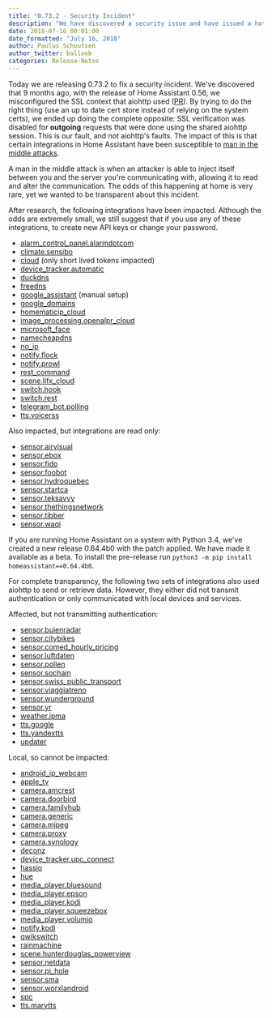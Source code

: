 ```yaml
---
title: "0.73.2 - Security Incident"
description: "We have discovered a security issue and have issued a hot fix."
date: 2018-07-16 00:01:00
date_formatted: "July 16, 2018"
author: Paulus Schoutsen
author_twitter: balloob
categories: Release-Notes
---
```


Today we are releasing 0.73.2 to fix a security incident. We've discovered that 9 months ago, with the release of Home Assistant 0.56, we misconfigured the SSL context that aiohttp used ([PR](https://github.com/home-assistant/home-assistant/pull/9958)). By trying to do the right thing (use an up to date cert store instead of relying on the system certs), we ended up doing the complete opposite: SSL verification was disabled for **outgoing** requests that were done using the shared aiohttp session. This is our fault, and not aiohttp's faults. The impact of this is that certain integrations in Home Assistant have been susceptible to [man in the middle attacks](https://en.wikipedia.org/wiki/Man-in-the-middle_attack).

A man in the middle attack is when an attacker is able to inject itself between you and the server you're communicating with, allowing it to read and alter the communication. The odds of this happening at home is very rare, yet we wanted to be transparent about this incident.

After research, the following integrations have been impacted. Although the odds are extremely small, we still suggest that if you use any of these integrations, to create new API keys or change your password.

- [alarm_control_panel.alarmdotcom](/components/alarmdotcom/)
- [climate.sensibo](/components/sensibo/)
- [cloud](/components/cloud/) (only short lived tokens impacted)
- [device_tracker.automatic](/components/automatic/)
- [duckdns](/components/duckdns/)
- [freedns](/components/freedns/)
- [google_assistant](/components/google_assistant/) (manual setup)
- [google_domains](/components/google_domains/)
- [homematicip_cloud](/components/homematicip_cloud/)
- [image_processing.openalpr_cloud](/components/openalpr_local_cloud/)
- [microsoft_face](/components/microsoft_face/)
- [namecheapdns](/components/namecheapdns/)
- [no_ip](/components/no_ip/)
- [notify.flock](/components/flock/)
- [notify.prowl](/components/prowl/)
- [rest_command](/components/rest_command/)
- [scene.lifx_cloud](/components/lifx_cloud/)
- [switch.hook](/components/hook/)
- [switch.rest](/components/switch.rest/)
- [telegram_bot.polling](/components/polling/)
- [tts.voicerss](/components/voicerss/)

Also impacted, but integrations are read only:

- [sensor.airvisual](/components/airvisual/)
- [sensor.ebox](/components/ebox/)
- [sensor.fido](/components/fido/)
- [sensor.foobot](/components/foobot/)
- [sensor.hydroquebec](/components/hydroquebec/)
- [sensor.startca](/components/startca/)
- [sensor.teksavvy](/components/teksavvy/)
- [sensor.thethingsnetwork](/components/thethingsnetwork/)
- [sensor.tibber](/components/tibber/)
- [sensor.waqi](/components/waqi/)

If you are running Home Assistant on a system with Python 3.4, we've created a new release 0.64.4b0 with the patch applied. We have made it available as a beta. To install the pre-release run `python3 -m pip install homeassistant==0.64.4b0`.

<!--more-->

For complete transparency, the following two sets of integrations also used aiohttp to send or retrieve data. However, they either did not transmit authentication or only communicated with local devices and services.

Affected, but not transmitting authentication:

- [sensor.buienradar](/components/sensor.buienradar/)
- [sensor.citybikes](/components/citybikes/)
- [sensor.comed_hourly_pricing](/components/comed_hourly_pricing/)
- [sensor.luftdaten](/components/luftdaten/)
- [sensor.pollen](/components/iqvia/)
- [sensor.sochain](/components/sochain/)
- [sensor.swiss_public_transport](/components/swiss_public_transport/)
- [sensor.viaggiatreno](/components/viaggiatreno/)
- [sensor.wunderground](/components/wunderground/)
- [sensor.yr](/components/yr/)
- [weather.ipma](/components/ipma/)
- [tts.google](/components/google_translate/)
- [tts.yandextts](/components/yandextts/)
- [updater](/components/updater/)

Local, so cannot be impacted:

- [android_ip_webcam](/components/android_ip_webcam/)
- [apple_tv](/components/apple_tv/)
- [camera.amcrest](/components/amcrest/)
- [camera.doorbird](/components/doorbird/)
- [camera.familyhub](/components/familyhub/)
- [camera.generic](/components/generic/)
- [camera.mjpeg](/components/mjpeg/)
- [camera.proxy](/components/proxy/)
- [camera.synology](/components/synology/)
- [deconz](/components/deconz/)
- [device_tracker.upc_connect](/components/upc_connect/)
- [hassio](/components/hassio/)
- [hue](/components/hue/)
- [media_player.bluesound](/components/bluesound/)
- [media_player.epson](/components/epson/)
- [media_player.kodi](/components/kodi/)
- [media_player.squeezebox](/components/squeezebox/)
- [media_player.volumio](/components/volumio/)
- [notify.kodi](/components/kodi/)
- [qwikswitch](/components/qwikswitch/)
- [rainmachine](/components/rainmachine/)
- [scene.hunterdouglas_powerview](/components/hunterdouglas_powerview/)
- [sensor.netdata](/components/netdata/)
- [sensor.pi_hole](/components/pi_hole/)
- [sensor.sma](/components/sma/)
- [sensor.worxlandroid](/components/worxlandroid/)
- [spc](/components/spc/)
- [tts.marytts](/components/marytts/)
